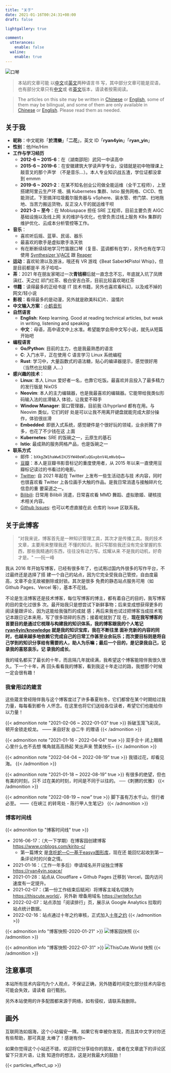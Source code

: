 ```yaml
---
title: "关于"
date: 2021-01-16T00:24:31+08:00
draft: false

lightgallery: true

comment:
  utterances:
    enable: false
  waline:
    enable: true
---
```


![口琴](harmonica.webp)

> 本站的文章可能
> 以[中文](https://thiscute.world/zh-cn/)或[英文](https://thiscute.world/en/)两种语言书
> 写，其中部分文章可能是双语，也有部分文章只有[中文](https://thiscute.world/zh-cn/)或
> 者[英文](https://thiscute.world/en/)版本，请读者按需阅读。

> The articles on this site may be written in [Chinese](https://thiscute.world/zh-cn/) or
> [English](https://thiscute.world/en/), some of them may be bilingual, and some of them
> are only available in [Chinese](https://thiscute.world/zh-cn/) or
> [English](https://thiscute.world/en/). Please read them as needed.

## 关于我

- **昵称**：中文昵称「**於清樂**」「**二花**」，英文 ID「**ryan4yin**」「**ryan_yin**」
- **性别**：他/He/Him
- **工作与学习经历**
  - **2012-6 ~ 2015-6**：在（湖南邵阳）武冈一中读高中
  - **2015-6 ~ 2019-6**：在安徽建筑大学读声学专业，没错就是初中物理课上敲音叉的那个声学
    （不是音乐...）。本人专业知识战五渣，学位证都没拿到 emmm
  - **2019-6 ~ 2021-2**：在某不知名创业公司做全能运维（全干工程师），上至搭建阿里云生产环
    境、搞 Kubernetes 集群、Istio 服务网格、CICD、性能测试，下至搞洋垃圾戴尔服务器与
    vSphere、装水管、修门禁、扫地拖地、当苦力搬运货物，反正没人干的就运维干呗
  - **2021-3 ~ 至今**：在 Mobiuspace 担任 SRE 工程师，目前主要负责 AIGC 基础设施以及线上网
    关的维护与优化，也曾负责过线上服务 K8s 集群的维护优化、云成本分析管控等工作。
- **音乐**：
  - 喜欢听后摇、蓝草、民谣、器乐
  - 最喜欢的歌手是虚拟歌手洛天依
  - 有在断断续续地学习竹笛跟口琴（复音、蓝调都有在学），另外也有在学习使用
    [Synthesizer V](https://dreamtonics.com/en/synthesizerv/)/[ACE](https://space.bilibili.com/418030)
    跟 [Reaper](https://www.reaper.fm)
- **运动**：喜欢轮滑以及游泳，哦还有 VR 游戏《Beat Saber》《Pistol Whip》，但是目前都是半
  吊子哈哈~
- **茶**：2021 年在朋友家喝过一次**青钱柳**后就一直念念不忘，年底就入坑了凤牌滇红、天之红
  祁门红茶、极白安吉白茶，目前比较喜欢喝红茶
- **书籍**：读得最多的正经书是 IT 技术书籍，另外也喜欢看科幻，以及戒不掉的网文/轻小说
- **影视**：看得最多的是动漫，另外就是欧美科幻片、温情片
- **中文输入方案**：[小鹤音形](https://flypy.com/)
- **自然语言**
  - **English**: Keep learning. Good at reading technical articles, but weak in writing,
    listening and speaking
  - **中文**：母语，高中语文中上水准。希望能学会用中文写小说，就先从短篇开始吧
- **编程语言**
  - **Go/Python**: 目前的主力，也是我最熟悉的语言
  - **C**: 入门水平，正在使用 C 语言学习 Linux 系统编程
  - **Rust**: 学习中，大量函数式的语法糖，贴心的编译器提示，感觉很好用（当然也比较磨
    人...）
- **感兴趣的技术**：
  - **Linux**: 本人 Linux 爱好者一名，也靠它吃饭。最喜欢并且投入了最多精力的发行版是 NixOS
  - **Neovim**: 本人的主力编辑器，也是我最喜欢的编辑器。它能带给我类似形码输入法的丝滑输入
    体验，让我爱不释手
  - **Window Manager**: 窗口管理器，目前我 i3/hyprland 都有在用。与 Neovim 类似，它们的好
    处是可以让我不用离开键盘就能完成大部分操作，体验很丝滑
  - **Embedded**: 即嵌入式系统，感觉硬件是个很好玩的领域，业余折腾了许多，也花了不少钱在这
    上面
  - **Kubernetes**: SRE 的饭碗之一，云原生的基石
  - **Istio**: 最成熟的服务网格产品，也是饭碗之一
- **联系方式**
  - 邮件：`bXkgZW1haWw6IHJ5YW40eWluQGxpbnV4LmNvbQ==`
  - [豆瓣](https://www.douban.com/people/kirito_c)：本人是豆瓣书影音标记的重度使用者，从
    2015 年以来一直使用豆瓣标记读过的书看过的电影。
  - [Twitter](https://twitter.com/ryan4yin): 自 2021 年起在 Twitter 上发布一些生活动态与技
    术内容，同时也很喜欢看 Twitter 上各位画手大触的作品。是我日常消遣与接触碎片化信息的重
    要渠道之一。
  - [Bilibili](https://space.bilibili.com/12278805): 日常用 Bilibili 消遣，日常喜欢看 MMD
    舞蹈、虚拟歌姬、硬核技术相关内容。
  - [Github Issues](https://github.com/ryan4yin/thiscute.world/issues): 也可以考虑直接在此
    仓库的 Issue 区联系我。

## 关于此博客

> “对我来说，博客首先是一种知识管理工具，其次才是传播工具。我的技术文章，主要用来整理我还
> 不懂的知识。我只写那些我还没有完全掌握的东西，那些我精通的东西，往往没有动力写。炫耀从来
> 不是我的动机，好奇才是。" ──阮一峰

我从 2016 年开始写博客，已经有很多年了，也试用过国内外很多的写作平台，不过最终还是选择了搭
建一个自己的站点，因为它完全受我自己管控，自由度最高，文章不会无故被删除或封锁。其次是很多
免费的静态站点服务可用（如 Github Pages、Vercel 等），基本不花钱。

不论是生活博客还是技术博客，每位写博客的博主，都有着自己的目的，我写博客的目的变化过很多
次。最开始我只是想尝试下新鲜事物；后来变成想获得更多的阅读量跟评论，因为这能给我强烈的成就
感；再后来我也试过把博客当成技术笔记本跟日记本来用，写了很多琐碎的东西；接着呢就到了现
在，**现在我写博客的首要目的是通过它梳理与构建我的知识体系，我的博客跟我的个人笔记
[ryan4yin/knowledge](https://github.com/ryan4yin/knowledge) 就是我的知识宝库，我在不断往里
面补充新的内容的同时，也越来越多地依赖它完成自己的日常工作甚至业余玩乐；而次要目标则是将自
己学到的知识分享给有需要的人，助人为乐嘛；最后一个目的，是记录我自己，记录我的喜怒哀乐，记
录我的成长**。

我的域名都买了最长的十年，而且隔几年就续满，我希望这个博客能陪伴我很久很久。下一个十年，再
回头看看我的博客，看到我这十年走过的路，我想那个时候一定会很有趣！

### 我曾用过的箴言

这些箴言曾经陪伴我与这个博客度过了许多春夏秋冬，它们都曾在某个时期给过我力量，每每看到都令
人怀念。在这里也将它们送给各位读者，希望它们也能给你以力量！

{{< admonition note "2021-02-06 ~ 2022-01-03" true >}} 拆破玉笼飞彩凤，顿开金锁走蛟龙。 ——
来自好友 @二牛 的赠语 {{< /admonition >}}

{{< admonition note "2021-01-16 - 2022-04-04" true >}} 双手合十 闭上眼睛 心里什么也不去想
嘴角就高高扬起 笑出声来 赞美快乐~ {{< /admonition >}}

{{< admonition note "2022-04-04 ~ 2022-08-19" true >}} 我错过花，却看见海。
{{< /admonition >}}

{{< admonition note "2021-01-18 ~ 2022-08-19" true >}} 有很多的绝望，但也有美的时刻，只不
过在美的时刻，时间是不同于以往的。 ──《刺猬的优雅》 {{< /admonition >}}

{{< admonition note "2022-08-19 ~ now" true >}} 脚下虽有万水千山，但行者必至。 ——《在峡江
的转弯处 - 陈行甲人生笔记》 {{< /admonition >}}

### 博客时间线

{{< admonition tip "博客时间线" true >}}

- 2016-06-17：（大一下学期）在博客园创建博客 <https://www.cnblogs.com/kirito-c/>
  - 第一篇博文
    是[贪吃蛇—C—基于easyx图形库](https://www.cnblogs.com/kirito-c/p/5595355.html)，现在还
    能回忆起收到第一条评论时的兴奋之情。
- 2021-01-16：（工作一年多后）申请域名并开设独立博客 <https://ryan4yin.space/>
- 2021-01-28：站点从 Cloudflare + Github Pages 迁移到 Vercel，国内访问速度有一定提升。
- 2021-02-07：（第一份工作结束后赋闲）将博客主域名切换为 <https://thiscute.world/>，另外新
  增备用域名 <https://writefor.fun>
- 2022-02-07：站点添加「阅读排行」页，展示从 Google Analytics 拉取的站点统计数据。
- 2022-02-16：站点通过十年之约审核，正式加入[十年之约](https://foreverblog.cn/)
  {{< /admonition >}}

{{< admonition info "博客快照-2020-01-21" >}}
![](/images/about/cnblog-2020-01-21.webp "博客园快照") {{< /admonition >}}

{{< admonition info "博客快照-2022-07-31" >}}
![](/images/about/thiscute.world-2022-07-31.webp "ThisCute.World 快照")
{{< /admonition >}}

## 注意事项

本站所有技术内容均为个人观点，不保证正确，另外随着时间变化部分技术内容也可能会失效，请读者
自行甄别。

另外本站使用的许多配图都来源于网络，如有侵权，请联系我删除。

## 画外

互联网浩如烟海，这个小站偏安一隅，如果它有幸被你发现，而且其中文字对你还有些帮助，那可真是
太棒了！感谢有你~

如果你觉得这个小站还不错，欢迎将它分享给你的朋友，或者在文章底下的评论区留下只言片语，让我
知道你的想法，这是对我最大的鼓励！

{{< particles_effect_up  >}}
